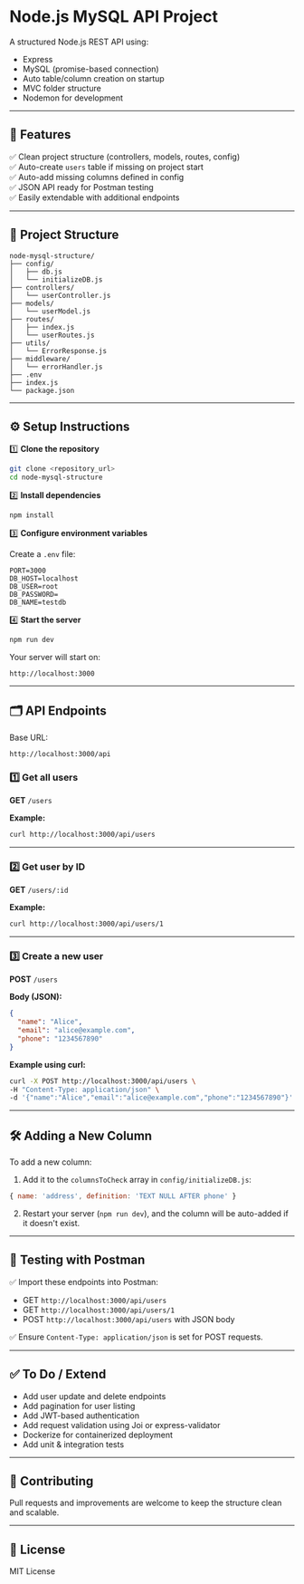 # Node.js MySQL API Project

A structured Node.js REST API using:
- Express
- MySQL (promise-based connection)
- Auto table/column creation on startup
- MVC folder structure
- Nodemon for development

---

## 🚀 Features

✅ Clean project structure (controllers, models, routes, config)  
✅ Auto-create `users` table if missing on project start  
✅ Auto-add missing columns defined in config  
✅ JSON API ready for Postman testing  
✅ Easily extendable with additional endpoints

---

## 📁 Project Structure

```
node-mysql-structure/
├── config/
│   ├── db.js
│   └── initializeDB.js
├── controllers/
│   └── userController.js
├── models/
│   └── userModel.js
├── routes/
│   ├── index.js
│   └── userRoutes.js
├── utils/
│   └── ErrorResponse.js
├── middleware/
│   └── errorHandler.js
├── .env
├── index.js
└── package.json
```

---

## ⚙️ Setup Instructions

1️⃣ **Clone the repository**
```bash
git clone <repository_url>
cd node-mysql-structure
```

2️⃣ **Install dependencies**
```bash
npm install
```

3️⃣ **Configure environment variables**

Create a `.env` file:
```env
PORT=3000
DB_HOST=localhost
DB_USER=root
DB_PASSWORD=
DB_NAME=testdb
```

4️⃣ **Start the server**
```bash
npm run dev
```

Your server will start on:
```
http://localhost:3000
```

---

## 🗂️ API Endpoints

Base URL:
```
http://localhost:3000/api
```

### 1️⃣ Get all users
**GET** `/users`

**Example:**
```bash
curl http://localhost:3000/api/users
```

---

### 2️⃣ Get user by ID
**GET** `/users/:id`

**Example:**
```bash
curl http://localhost:3000/api/users/1
```

---

### 3️⃣ Create a new user
**POST** `/users`

**Body (JSON):**
```json
{
  "name": "Alice",
  "email": "alice@example.com",
  "phone": "1234567890"
}
```

**Example using curl:**
```bash
curl -X POST http://localhost:3000/api/users \
-H "Content-Type: application/json" \
-d '{"name":"Alice","email":"alice@example.com","phone":"1234567890"}'
```

---

## 🛠️ Adding a New Column

To add a new column:
1. Add it to the `columnsToCheck` array in `config/initializeDB.js`:
```js
{ name: 'address', definition: 'TEXT NULL AFTER phone' }
```
2. Restart your server (`npm run dev`), and the column will be auto-added if it doesn't exist.

---

## 🧪 Testing with Postman

✅ Import these endpoints into Postman:
- GET `http://localhost:3000/api/users`
- GET `http://localhost:3000/api/users/1`
- POST `http://localhost:3000/api/users` with JSON body

✅ Ensure `Content-Type: application/json` is set for POST requests.

---

## ✅ To Do / Extend

- Add user update and delete endpoints
- Add pagination for user listing
- Add JWT-based authentication
- Add request validation using Joi or express-validator
- Dockerize for containerized deployment
- Add unit & integration tests

---

## 🤝 Contributing

Pull requests and improvements are welcome to keep the structure clean and scalable.

---

## 📄 License

MIT License
